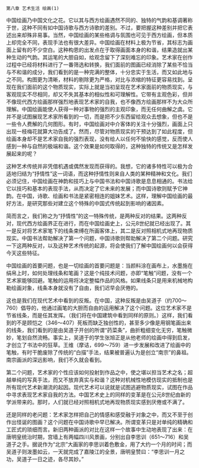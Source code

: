     第八章 艺术生活 绘画(1) 

   中国绘画乃中国文化之花。它以其与西方绘画遇然不同的、独特的气韵和基调著称于世，这种不同有如中国诗歌与西方诗歌的差别。不过，要把握这种差别并把它表述出来却殊非易事。当然，中国绘画的某些格调与氛围也可见于西方绘画，但本质上却完全不同，表现手法也有很大差异。中国绘画在材料上极为节省，其标志为画面上留有的不少空白。这种构恩的出发点在于取得画面本身的和谐，结果造就出某种生动的气韵。其运笔的大胆自如，给观念留下了深刻难忘的印象。艺术家在创作过程中已经将材料进行了一番筛选和转换，我们面前的图画已经消除了某些不恰当与不和谐的成分，我们看到的是一种完满的整体，十分忠实于生活，而又如此地与之不同。构图更为清晰，材料的剔除更为严格，对比与浓缩的特征更容易找到。呈现在我们面前的这个物质现实，实际上就是当初呈现在艺术家面前的物质现实，与客观现实不尽相同，却又不失其基本的相似性和可理解性。它带有主观色彩，但并不像现代西方绘画那样强烈地表现艺术家的自我，也不像西方绘画那样不为大众所理解。中国绘画能使人获得一种对事物的强烈的主观印象，而无任何曲解之虞。它并不是试图展现艺术家所看到的一切，而是把不少东西留给观众去想象，但也不是一些令人费解的几何图形。有时，中国绘画对中介客体的关注十分强烈，画面上只出现一枝梅花就算大功告成了。然而，尽管对物质现实的干预达到了如此程度，但绘画本身却不是艺术家自我的强烈表现，没有给人以任何不愉快的感觉，反而使人感到一种与自然的极端和谐。这个效果是如何取得的，这种独特的传统又是怎样发展起来的呢？

   这种艺术传统并非凭借机遇或偶然发现而获得的。我想，它的诸多特性可以极为合适地归结为“抒情性”这一词语，而这种抒情性则来自人类的某种精神和文化。我们必须记住，中国绘画在神韵和技巧上与中国书法和中国诗歌是息息相通的。书法给它以技巧和基本的表现手法，从而决定了它未来的发展；而中国诗歌则赋予它神韵。在中国，诗歌、绘画和书法是紧密相连的姐妹艺术。这样，理解中国绘画的最好方法，是研究那些对建立这个特殊的中国式传统起到影响的诸因素。

   简而言之，我们称之为“抒情性”的这一特殊传统，是两种反对的结果。这两种反对，现代西方绘画界正在进行，而在中国绘画史上，公元8世纪就已经出现了。其一是反对将艺术家笔下的线条束缚在所画客体上，其二是反对照相机式地再现物质现实。中国书法帮助解决了第一个问题，中国诗歌则帮助解决了第二个问题。研究一下这两种反对，以及这种艺术传统的起源，将会使我们了解中国绘画何以会获得今天这些特征。

   中国绘画的首要问题，也是一切绘画的首要问题是：当颜料涂在画布上，水墨施在绢帛上时，如何处理线条和笔画？这是个纯技术问题，亦即“笔触”问题，没有一个艺术家能够回避。笔触的运用将决定整幅作品的风格。如果线条只是用来机械地构勒绘画对象，线条本身就没有了自由，我们迟早会厌倦的。

   这也是我们在现代艺术中看到的反叛。在中国，这种反叛是由吴道子（约700～760）倡导的，他通过画笔的大胆而自由的运用解决了这个问题。这位艺术家不是节省线条，而是任其发挥。（我们将在中国建筑中看到同样的原则。）这样，我们看到的不是顾恺之（346～407）死板而缺乏独创性的，甚至多少像是用钢笔画出来的线条，我们看到的是由吴道子开创的所谓“药菜条”，曲折粗细变化无穷，笔触微妙，笔划自然流畅。事实上，吴道于的学生张旭正是从他老师的绘画中得到启发，才创立了书法中的狂草。王维（摩诘，699～759）进一步发展和改进了绘画中的笔触，有时干脆废除了传统的“白描”手法，结果被普遍认为是创立“南宗”的鼻祖。南宗画派的深远影响，我们不久就会看到。

   第二个问题，艺术家的个性应该如何投射到作品之中，使之堪以担当艺术之名；超越单纯的写真手法，而又不放弃真实与和谐？这种对机械性地模仿现实的抵制也是所有现代艺术新潮流的起因。现代艺术可以说就是试图逃避物质现实，试图在作品中寻求表现艺术家自我的方法。中国艺术史上的同样的变革是在公元8世纪由新的学派带来的。那时，人们就已经对照相机式地再现物质现实感到厌倦或不满了。

   还是同样的老问题：艺术家怎样把自己的情感和感受融于对象之中，而又不至于创作出怪诞的图画？这个问题在中国诗歌中早已解决。所谓变革只是对单纯的精确和工匠式的琐细而言。新旧两种画派的对比在这样一个故事中生动地表现了出来：在唐明皇统治时期，宫墙上有两幅四川风景画，分别出自李思训（651～716）和吴道子之手。据说作为“北宗”大画家的李思训着色敷金，用了大约一个月的时间；而吴道子则泼墨如云，一天就完成了嘉陵江的全景，唐明皇赞曰：“李思训一月之功，吴道子一日之迹，各尽其妙。”


